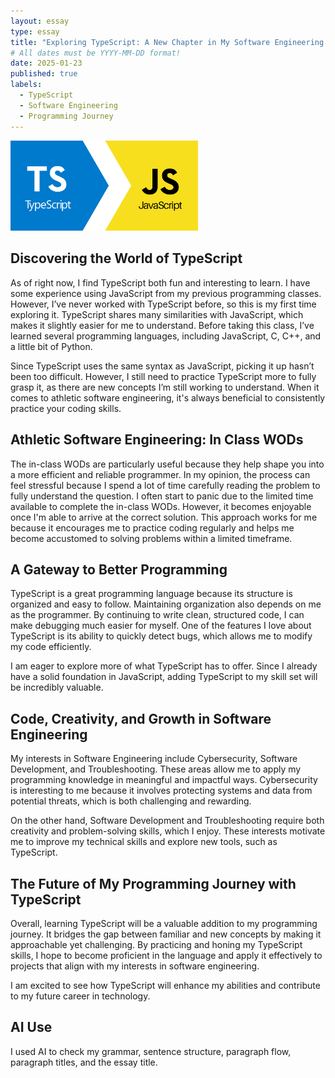 ```yaml
---
layout: essay
type: essay
title: "Exploring TypeScript: A New Chapter in My Software Engineering Journey"
# All dates must be YYYY-MM-DD format!
date: 2025-01-23
published: true
labels:
  - TypeScript
  - Software Engineering
  - Programming Journey
---
```


<img width="300px" class="rounded float-start pe-4" src="../img/typescript.png">

## Discovering the World of TypeScript

As of right now, I find TypeScript both fun and interesting to learn. I have some experience using JavaScript from my previous programming classes. However, I’ve never worked with TypeScript before, so this is my first time exploring it. TypeScript shares many similarities with JavaScript, which makes it slightly easier for me to understand. Before taking this class, I’ve learned several programming languages, including JavaScript, C, C++, and a little bit of Python. 

Since TypeScript uses the same syntax as JavaScript, picking it up hasn’t been too difficult. However, I still need to practice TypeScript more to fully grasp it, as there are new concepts I’m still working to understand. When it comes to athletic software engineering, it's always beneficial to consistently practice your coding skills. 

## Athletic Software Engineering: In Class WODs

The in-class WODs are particularly useful because they help shape you into a more efficient and reliable programmer. In my opinion, the process can feel stressful because I spend a lot of time carefully reading the problem to fully understand the question. I often start to panic due to the limited time available to complete the in-class WODs. However, it becomes enjoyable once I'm able to arrive at the correct solution. This approach works for me because it encourages me to practice coding regularly and helps me become accustomed to solving problems within a limited timeframe.


## A Gateway to Better Programming

TypeScript is a great programming language because its structure is organized and easy to follow. Maintaining organization also depends on me as the programmer. By continuing to write clean, structured code, I can make debugging much easier for myself. One of the features I love about TypeScript is its ability to quickly detect bugs, which allows me to modify my code efficiently. 

I am eager to explore more of what TypeScript has to offer. Since I already have a solid foundation in JavaScript, adding TypeScript to my skill set will be incredibly valuable.


## Code, Creativity, and Growth in Software Engineering

My interests in Software Engineering include Cybersecurity, Software Development, and Troubleshooting. These areas allow me to apply my programming knowledge in meaningful and impactful ways. Cybersecurity is interesting to me because it involves protecting systems and data from potential threats, which is both challenging and rewarding. 

On the other hand, Software Development and Troubleshooting require both creativity and problem-solving skills, which I enjoy. These interests motivate me to improve my technical skills and explore new tools, such as TypeScript.



## The Future of My Programming Journey with TypeScript

Overall, learning TypeScript will be a valuable addition to my programming journey. It bridges the gap between familiar and new concepts by making it approachable yet challenging. By practicing and honing my TypeScript skills, I hope to become proficient in the language and apply it effectively to projects that align with my interests in software engineering. 

I am excited to see how TypeScript will enhance my abilities and contribute to my future career in technology.


## AI Use

I used AI to check my grammar, sentence structure, paragraph flow, paragraph titles, and the essay title. 

